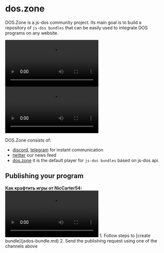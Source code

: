 # dos.zone

DOS.Zone is a js-dos community project. Its main goal is to build a repository of `js-dos bundles` that can be
easily used to integrate DOS programs on any website.


<tabs>
    <tab title="English">
       <video src="https://www.youtube.com/watch?v=mvdClD7I_sg" />
    </tab>
    <tab title="Russian">
      <video src="https://www.youtube.com/watch?v=r6QNmUQmHBE" />
    </tab>
</tabs>

DOS.Zone consists of:
* [discord](https://discord.com/invite/hMVYEbG), [telegram](https://t.me/doszonechat) for instant communication
* [twitter](https://twitter.com/intent/user?screen_name=doszone_db) our news feed
* [dos.zone](https://dos.zone) it is the default player for `js-dos bundles` based on js-dos api.

## Publishing your program

<tabs>
    <tab title="Russian">
      <strong>Как крафтить игры от NicCarter54:</strong>
      <video src="https://www.youtube.com/watch?v=7WfMcQt38c0" />
    </tab>
</tabs>
1. Follow steps to [create bundle](jsdos-bundle.md)
2. Send the publishing request using one of the channels above 
